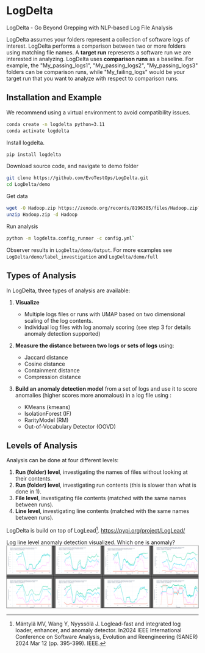 # LogDelta
LogDelta - Go Beyond Grepping with NLP-based Log File Analysis

LogDelta assumes your folders represent a collection of software logs of interest. LogDelta performs a comparison between two or more folders using matching file names.  A **target run** represents a software run we are interested in analyzing. LogDelta uses **comparison runs** as a baseline. For example, the "My_passing_logs1", "My_passing_logs2", "My_passing_logs3" folders can be comparison runs, while "My_failing_logs" would be your target run that you want to analyze with respect to comparison runs.

## Installation and Example
We recommend using a virtual environment to avoid compatibility issues.
```bash
conda create -n logdelta python=3.11
conda activate logdelta
```
Install logdelta. 
```bash
pip install logdelta
```
Download source code, and navigate to demo folder
```bash
git clone https://github.com/EvoTestOps/LogDelta.git
cd LogDelta/demo
```
Get data
```bash
wget -O Hadoop.zip https://zenodo.org/records/8196385/files/Hadoop.zip?download=1
unzip Hadoop.zip -d Hadoop
```
Run analysis
```bash
python -m logdelta.config_runner -c config.yml`
```
Observer results in `LogDelta/demo/Output`. For more examples see `LogDelta/demo/label_investigation` and `LogDelta/demo/full`


## Types of Analysis
In LogDelta, three types of analysis are available:

1. **Visualize** 
   - Multiple logs files or runs with UMAP based on two dimensional scaling of the log contents. 
   - Individual log files with log anomaly scoring (see step 3 for details anomaly detection supported)

2. **Measure the distance between two logs or sets of logs** using:
   - Jaccard distance
   - Cosine distance
   - Containment distance
   - Compression distance

3. **Build an anomaly detection model** from a set of logs and use it to score anomalies (higher scores more anomalous) in a log file using :
   - KMeans (kmeans)
   - IsolationForest (IF)
   - RarityModel (RM)
   - Out-of-Vocabulary Detector (OOVD)



## Levels of Analysis
Analysis can be done at four different levels:

1. **Run (folder) level**, investigating the names of files without looking at their contents.
2. **Run (folder) level**, investigating run contents (this is slower than what is done in 1).
3. **File level**, investigating file contents (matched with the same names between runs).
4. **Line level**, investigating line contents (matched with the same names between runs).


LogDelta is build on top of LogLead[^1]. https://pypi.org/project/LogLead/

Log line level anomaly detection visualized. Which one is anomaly? 
![8 different log files](images/8_log_files.png)


[^1]: Mäntylä MV, Wang Y, Nyyssölä J. Loglead-fast and integrated log loader, enhancer, and anomaly detector. In2024 IEEE International Conference on Software Analysis, Evolution and Reengineering (SANER) 2024 Mar 12 (pp. 395-399). IEEE.
